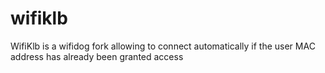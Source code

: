 wifiklb
=======

WifiKlb is a wifidog fork allowing to connect automatically if the user MAC address has already been granted access

